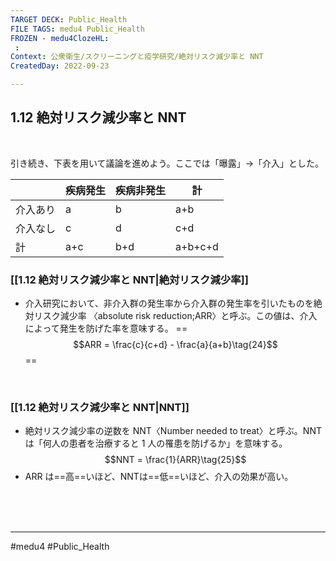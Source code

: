 ```yaml
---
TARGET DECK: Public_Health
FILE TAGS: medu4 Public_Health
FROZEN - medu4ClozeHL:
 : 
Context: 公衆衛生/スクリーニングと疫学研究/絶対リスク減少率と NNT
CreatedDay: 2022-09-23

---
```


## 1.12 絶対リスク減少率と NNT

<br>

引き続き、下表を用いて議論を進めよう。ここでは「曝露」→「介入」とした。

| |疾病発生|疾病非発生|計|
|---|---|---|---|
|介入あり|a|b|a+b|
|介入なし|c|d|c+d|
|計|a+c|b+d|a+b+c+d|

### [[1.12 絶対リスク減少率と NNT|絶対リスク減少率]]
- 介入研究において、非介入群の発生率から介入群の発生率を引いたものを絶対リスク減少率 〈absolute risk reduction;ARR〉と呼ぶ。この値は、介入によって発生を防げた率を意味する。
==$$ARR = \frac{c}{c+d} - \frac{a}{a+b}\tag{24}$$==
<!--ID: 1664685325618-->


<br>

### [[1.12 絶対リスク減少率と NNT|NNT]]
- 絶対リスク減少率の逆数を NNT〈Number needed to treat〉と呼ぶ。NNT は「何人の患者を治療すると 1 人の罹患を防げるか」を意味する。
$$NNT = \frac{1}{ARR}\tag{25}$$
- ARR は==高==いほど、NNTは==低==いほど、介入の効果が高い。
<!--ID: 1664685325636-->





<br><br><br>

---
#medu4 #Public_Health
